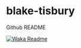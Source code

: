 # blake-tisbury

<!--START_SECTION:waka-->
<!--END_SECTION:waka-->

 Github README

[![Waka Readme](https://github.com/blake-tisbury/blake-tisbury/actions/workflows/wakatime.yml/badge.svg)](https://github.com/blake-tisbury/blake-tisbury/actions/workflows/wakatime.yml)
